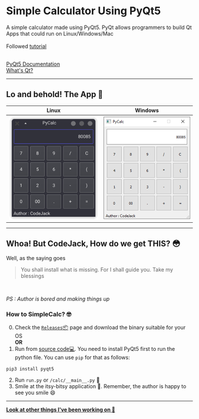 # Simple Calculator Using PyQt5

A simple calculator made using PyQt5. PyQt allows programmers to build Qt Apps that could run on Linux/Windows/Mac <br /><br />
Followed [tutorial](https://realpython.com/python-pyqt-gui-calculator/) <br /><br />


[PyQt5 Documentation](https://www.riverbankcomputing.com/static/Docs/PyQt5/) <br />
[What's Qt?](https://www.qt.io)
____________________________________________________________________________________________________________

## Lo and behold! The App 🎊
|                 Linux                   |                         Windows                        |
|-----------------------------------------|--------------------------------------------------------|
| ![App Screenshot](/calc/screenshot.png) | ![App Screenshot on Windows](/calc/screenshot_win.PNG) |
 
_____________________________________________________________________________________________________________
## Whoa! But CodeJack, How do we get **THIS**? :flushed:
Well, as the saying goes <br />
> You shall install what is missing. For I shall guide you. Take my blessings
<br />

_PS : Author is bored and making things up_

### How to SimpleCalc? :nerd_face:

0. Check the [`Releases`📦](https://github.com/codejack-CR/SimpleCalc/releases) page and download the binary suitable for your OS <br />
**OR** <br />
1. Run from [source code💻](https://github.com/codejack-CR/SimpleCalc/tree/main/calc). You need to install PyQt5 first to run the python file. You can use `pip` for that as follows: <br />
```terminal
pip3 install pyqt5
```
2. Run `run.py` or `/calc/__main__.py` :rocket:
3. Smile at the itsy-bitsy application 🤭. Remember, the author is happy to see you smile :smile:

*************************************************************************************
**[Look at other things I've been working on :eyes:](https://github.com/codejack-CR?tab=repositories)**
